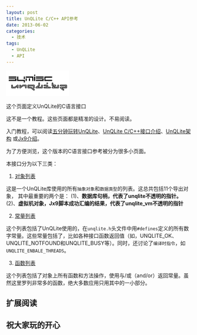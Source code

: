 ```yaml
---
layout: post
title: UnQLite C/C++ API参考
date: 2013-06-02
categories:
  - 技术
tags:
  - UnQLite
  - API
---
```

![UnQLite](/img/logo.jpg)

这个页面定义UnQLite的C语言接口

这不是一个教程。这些页面都是精准的设计。不易阅读。

入门教程，可以阅读[五分钟玩转UnQLite](/2013/05/26/c-programming-guide/index.html)、[UnQLite C/C++接口介绍](http://unqlite.org/api_intro.html)、[UnQLite架构](http://unqlite.org/arch.html) 或[Jx9介绍](http://unqlite.org/jx9.html)。

为了方便浏览，这个版本的C语言接口参考被分为很多小页面。

本接口分为以下三类：

1. [对象列表](http://unqlite.org/c_api_object.html)

这是一个UnQLite库使用的所有`抽象对象`和`数据类型`的列表。这总共包括11个导出对象，	其中最重要的两个是：
(1)、__数据库句柄，代表了unqlite不透明的指针。__
(2)、__虚拟机对象，Jx9脚本成功汇编的结果，代表了unqlite_vm不透明的指针__

2. [常量列表](http://unqlite.org/c_api_const.html)

这个列表包括了UnQLite使用的，在`unqlite.h`头文件中用`#defines`定义的所有数字常量。这些常量包括了，比如各种接口函数返回值（如，UNQLITE\_OK、UNQLITE\_NOTFOUND和UNQLITE\_BUSY等）。同时，还讨论了`编译时指令`，如`UNQLITE_ENBALE_THREADS`。

3. [函数列表](http://unqlite.org/c_api_func.html)

这个列表包括了对象上所有函数和方法操作，使用与/或（and/or）返回常量。虽然这里罗列非常多的函数，绝大多数应用只用其中的一小部分。

## 扩展阅读


## 祝大家玩的开心


